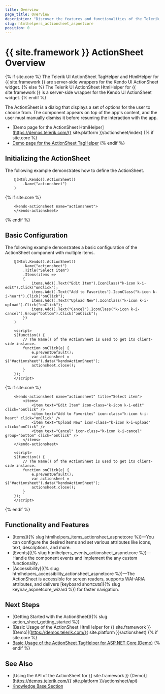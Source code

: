 ```yaml
---
title: Overview
page_title: Overview
description: "Discover the features and functionalities of the Telerik UI ActionSheet component for {{ site.framework }}. Learn how to initialize and configure the ActionSheet control." 
slug: htmlhelpers_actionsheet_aspnetcore
position: 0
---
```


# {{ site.framework }} ActionSheet Overview

{% if site.core %}
The Telerik UI ActionSheet TagHelper and HtmlHelper for {{ site.framework }} are server-side wrappers for the Kendo UI ActionSheet widget.
{% else %}
The Telerik UI ActionSheet HtmlHelper for {{ site.framework }} is a server-side wrapper for the Kendo UI ActionSheet widget.
{% endif %}

The ActionSheet is a dialog that displays a set of options for the user to choose from. The component appears on top of the app's content, and the user must manually dismiss it before resuming the interaction with the app.

* [Demo page for the ActionSheet HtmlHelper](https://demos.telerik.com/{{ site.platform }}/actionsheet/index)
{% if site.core %}
* [Demo page for the ActionSheet TagHelper](https://demos.telerik.com/aspnet-core/actionsheet/tag-helper)
{% endif %}

## Initializing the ActionSheet

The following example demonstrates how to define the ActionSheet.

```HtmlHelper
    @(Html.Kendo().ActionSheet()
        .Name("actionsheet")
    )
```
{% if site.core %}
```TagHelper
    <kendo-actionsheet name="actionsheet">
    </kendo-actionsheet>
```
{% endif %}

## Basic Configuration

The following example demonstrates a basic configuration of the ActionSheet component with multiple items.

```HtmlHelper
    @(Html.Kendo().ActionSheet()
        .Name("actionsheet")
        .Title("Select item")
        .Items(items =>
        {
            items.Add().Text("Edit Item").IconClass("k-icon k-i-edit").Click("onClick");
            items.Add().Text("Add to Favorites").IconClass("k-icon k-i-heart").Click("onClick");
            items.Add().Text("Upload New").IconClass("k-icon k-i-upload").Click("onClick");
            items.Add().Text("Cancel").IconClass("k-icon k-i-cancel").Group("bottom").Click("onClick");
        })
    )

    <script>
    $(function() {
        // The Name() of the ActionSheet is used to get its client-side instance.
        function onClick(e) {
            e.preventDefault();
            var actionsheet = $("#actionsheet").data("kendoActionSheet");
            actionsheet.close();
        }
    });
    </script>
```
{% if site.core %}
```TagHelper
    <kendo-actionsheet name="actionsheet" title="Select item">
        <items>
            <item text="Edit Item" icon-class="k-icon k-i-edit" click="onClick" />
            <item text="Add to Favorites" icon-class="k-icon k-i-heart" click="onClick" />
            <item text="Upload New" icon-class="k-icon k-i-upload" click="onClick" />
            <item text="Cancel" icon-class="k-icon k-i-cancel" group="bottom" click="onClick" />
        </items>
    </kendo-actionsheet>

    <script>
    $(function() {
        // The Name() of the ActionSheet is used to get its client-side instance.
        function onClick(e) {
            e.preventDefault();
            var actionsheet = $("#actionsheet").data("kendoActionSheet");
            actionsheet.close();
        }
    });
    </script>
```
{% endif %}

## Functionality and Features

* [Items]({% slug htmlhelpers_items_actionsheet_aspnetcore %})&mdash;You can configure the desired items and set various attributes like icons, text, descriptions, and more.
* [Events]({% slug htmlhelpers_events_actionsheet_aspnetcore %})&mdash;Handle the component events and implement the any custom functionality.
* [Accessibility]({% slug htmlhelpers_accessibility_actionsheet_aspnetcore %})&mdash;The ActionSheet is accessible for screen readers, supports WAI-ARIA attributes, and delivers [keyboard shortcuts]({% slug keynav_aspnetcore_wizard %}) for faster navigation.

## Next Steps

* [Getting Started with the ActionSheet]({% slug action_sheet_getting_started %})
* [Basic Usage of the ActionSheet HtmlHelper for {{ site.framework }} (Demo)](https://demos.telerik.com/{{ site.platform }}/actionsheet)
{% if site.core %}
* [Basic Usage of the ActionSheet TagHelper for ASP.NET Core (Demo)](https://demos.telerik.com/aspnet-core/actionsheet/tag-helper)
{% endif %}

## See Also

* [Using the API of the ActionSheet for {{ site.framework }} (Demo)](https://demos.telerik.com/{{ site.platform }}/actionsheet/api)
* [Knowledge Base Section](/knowledge-base)